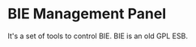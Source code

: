 BIE Management Panel
========================

It's a set of tools to control BIE. BIE is an old GPL ESB.